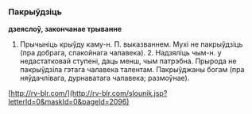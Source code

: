 ### Пакрыўдзіць
**дзеяслоў, закончанае трыванне**

1. Прычыніць крыўду каму-н. П. выказваннем. Мухі не пакрыўдзіць (пра добрага, спакойнага чалавека). 2. Надзяліць чым-н. у недастатковай ступені, даць менш, чым патрэбна. Прырода не пакрыўдзіла гэтага чалавека талентам. Пакрыўджаны богам (пра няўдачлівага, дурнаватага чалавека; размоўнае).

<a rel="author">[http://rv-blr.com/](http://rv-blr.com/slounik.jsp?letterId=0&maskId=0&pageId=2096)</a>

